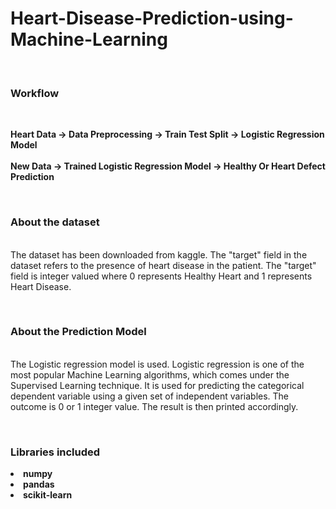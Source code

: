 # Heart-Disease-Prediction-using-Machine-Learning <br>

<br>
<h3>Workflow</h3> <br>

<b>Heart Data -> Data Preprocessing -> Train Test Split -> Logistic Regression Model</b><br><br>
<b> New Data -> Trained Logistic Regression Model -> Healthy Or Heart Defect Prediction </b>

<br><h3>About the dataset</h3> <br>
The dataset has been downloaded from kaggle. The "target" field in the dataset refers to the presence of heart disease in the patient. The "target" field is integer valued where 0 represents Healthy Heart and 1 represents Heart Disease. 

<br><h3>About the Prediction Model</h3> <br>
The Logistic regression model is used. Logistic regression is one of the most popular Machine Learning algorithms, which comes under the Supervised Learning technique. It is used for predicting the categorical dependent variable using a given set of independent variables. The outcome is 0 or 1 integer value. The result is then printed accordingly.

<br><h3>Libraries included </h3>
<li> <b>numpy</b> </li>
<li> <b>pandas</b> </li>
<li> <b>scikit-learn</b> </li>

